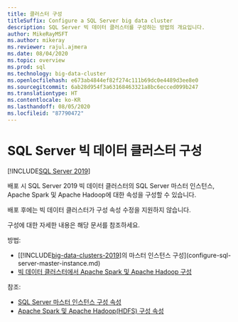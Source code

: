 ```yaml
---
title: 클러스터 구성
titleSuffix: Configure a SQL Server big data cluster
description: SQL Server 빅 데이터 클러스터를 구성하는 방법의 개요입니다.
author: MikeRayMSFT
ms.author: mikeray
ms.reviewer: rajul.ajmera
ms.date: 08/04/2020
ms.topic: overview
ms.prod: sql
ms.technology: big-data-cluster
ms.openlocfilehash: e673ab4844ef82f274c111b69dc0e4489d3ee8e0
ms.sourcegitcommit: 6ab28d954f3a63168463321a8bc6ecced099b247
ms.translationtype: HT
ms.contentlocale: ko-KR
ms.lasthandoff: 08/05/2020
ms.locfileid: "87790472"
---
```

# <a name="configure-a-sql-server-big-data-cluster"></a>SQL Server 빅 데이터 클러스터 구성

[!INCLUDE[SQL Server 2019](../includes/applies-to-version/sqlserver2019.md)]

배포 시 SQL Server 2019 빅 데이터 클러스터의 SQL Server 마스터 인스턴스, Apache Spark 및 Apache Hadoop에 대한 속성을 구성할 수 있습니다.

배포 후에는 빅 데이터 클러스터가 구성 속성 수정을 지원하지 않습니다.

구성에 대한 자세한 내용은 해당 문서를 참조하세요.

방법: 
- [[!INCLUDE[big-data-clusters-2019](../includes/ssbigdataclusters-ss-nover.md)]의 마스터 인스턴스 구성](configure-sql-server-master-instance.md)
- [빅 데이터 클러스터에서 Apache Spark 및 Apache Hadoop 구성](configure-spark-hdfs.md)

참조: 
- [SQL Server 마스터 인스턴스 구성 속성](reference-config-master-instance.md)
- [Apache Spark 및 Apache Hadoop(HDFS) 구성 속성](reference-config-spark-hadoop.md)
